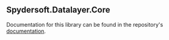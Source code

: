## Spydersoft.Datalayer.Core

Documentation for this library can be found in the repository's [documentation](docs/).